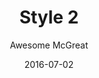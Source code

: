 ---
layout: post
author: Awesome McGreat
title: Style 2
date: 2016-07-02
tagline: Sed nisl arcu euismod sit amet nisi lorem etiam dolor veroeros et feugiat.
image: images/pic02.jpg
# Image position options: center center, top center, 25% 25%
imagePosition: center center
---